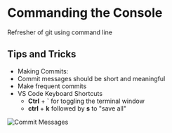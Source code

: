 # Commanding the Console

Refresher of git using command line

## Tips and Tricks

- Making Commits:
 - Commit messages should be short and meaningful
 - Make frequent commits
- VS Code Keyboard Shortcuts
    - **Ctrl** + **`** for toggling the terminal window
    - **ctrl** + **k** followed by **s** to "save all"

![Commit Messages](https://imgs.xkcd.com/comics/git_commit.png)